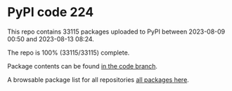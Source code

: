 # PyPI code 224

This repo contains 33115 packages uploaded to PyPI between 
2023-08-09 00:50 and 2023-08-13 08:24.

The repo is 100% (33115/33115) complete.

Package contents can be found [in the code branch](https://github.com/pypi-data/pypi-mirror-224/tree/code/packages).

A browsable package list for all repositories [all packages here](https://pypi-data.github.io/website/repositories/pypi-mirror-224).


